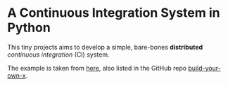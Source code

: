 # A Continuous Integration System in Python

This tiny projects aims to develop a simple, bare-bones **distributed**
*continuous integration* (CI) system.

The example is taken from [here](https://aosabook.org/en/500L/a-continuous-integration-system.html), also listed in the GitHub
repo [build-your-own-x](https://github.com/codecrafters-io/build-your-own-x).